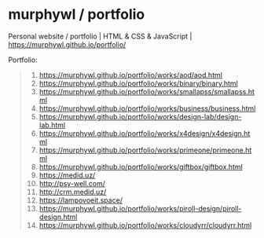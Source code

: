 # murphywl / portfolio
Personal website / portfolio | HTML &amp; CSS &amp; JavaScript | https://murphywl.github.io/portfolio/

Portfolio:
> 1. https://murphywl.github.io/portfolio/works/aod/aod.html
> 2. https://murphywl.github.io/portfolio/works/binary/binary.html
> 3. https://murphywl.github.io/portfolio/works/smallapss/smallapss.html
> 4. https://murphywl.github.io/portfolio/works/business/business.html
> 5. https://murphywl.github.io/portfolio/works/design-lab/design-lab.html
> 6. https://murphywl.github.io/portfolio/works/x4design/x4design.html
> 7. https://murphywl.github.io/portfolio/works/primeone/primeone.html
> 8. https://murphywl.github.io/portfolio/works/giftbox/giftbox.html
> 9. https://medid.uz/
> 10. http://psy-well.com/
> 11. http://crm.medid.uz/
> 12. https://lampovoeit.space/
> 13. https://murphywl.github.io/portfolio/works/piroll-design/piroll-design.html
> 14. https://murphywl.github.io/portfolio/works/cloudyrr/cloudyrr.html